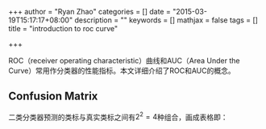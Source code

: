 +++
author = "Ryan Zhao"
categories = []
date = "2015-03-19T15:17:17+08:00"
description = ""
keywords = []
mathjax = false
tags = []
title = "introduction to roc curve"

+++

ROC（receiver operating characteristic）曲线和AUC（Area Under the Curve）常用作分类器的性能指标。本文详细介绍了ROC和AUC的概念。

## Confusion Matrix

二类分类器预测的类标与真实类标之间有$2^2=4$种组合，画成表格即：


